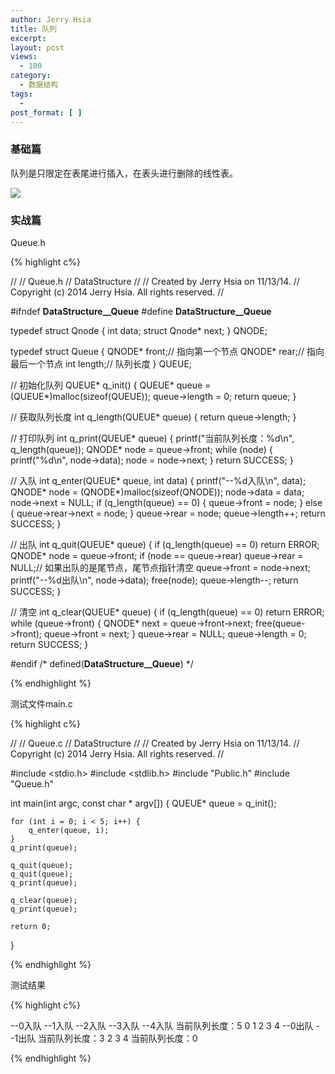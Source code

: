 ```yaml
---
author: Jerry Hsia
title: 队列
excerpt:
layout: post
views:
  - 100
category:
  - 数据结构
tags:
  - 
post_format: [ ]
---
```


### 基础篇

队列是只限定在表尾进行插入，在表头进行删除的线性表。

![]({{site.static.files}}queue.jpg)

### 实战篇

Queue.h

{% highlight  c%}

//
//  Queue.h
//  DataStructure
//
//  Created by Jerry Hsia on 11/13/14.
//  Copyright (c) 2014 Jerry Hsia. All rights reserved.
//

#ifndef __DataStructure__Queue__
#define __DataStructure__Queue__

typedef struct Qnode {
    int data;
    struct Qnode* next;
} QNODE;

typedef struct Queue {
    QNODE* front;// 指向第一个节点
    QNODE* rear;// 指向最后一个节点
    int length;// 队列长度
} QUEUE;

// 初始化队列
QUEUE* q_init() {
    QUEUE* queue = (QUEUE*)malloc(sizeof(QUEUE));
    queue->length = 0;
    return queue;
}

// 获取队列长度
int q_length(QUEUE* queue) {
    return queue->length;
}

// 打印队列
int q_print(QUEUE* queue) {
    printf("当前队列长度：%d\n", q_length(queue));
    QNODE* node = queue->front;
    while (node) {
        printf("%d\n", node->data);
        node = node->next;
    }
    return SUCCESS;
}

// 入队
int q_enter(QUEUE* queue, int data) {
    printf("--%d入队\n", data);
    QNODE* node = (QNODE*)malloc(sizeof(QNODE));
    node->data = data;
    node->next = NULL;
    if (q_length(queue) == 0) {
        queue->front = node;
    } else {
        queue->rear->next = node;
    }
    queue->rear = node;
    queue->length++;
    return SUCCESS;
}

// 出队
int q_quit(QUEUE* queue) {
    if (q_length(queue) == 0) return ERROR;
    QNODE* node = queue->front;
    if (node == queue->rear) queue->rear = NULL;// 如果出队的是尾节点，尾节点指针清空
    queue->front = node->next;
    printf("--%d出队\n", node->data);
    free(node);
    queue->length--;
    return SUCCESS;
}

// 清空
int q_clear(QUEUE* queue) {
    if (q_length(queue) == 0) return ERROR;
    while (queue->front) {
        QNODE* next = queue->front->next;
        free(queue->front);
        queue->front = next;
    }
    queue->rear = NULL;
    queue->length = 0;
    return SUCCESS;
}

#endif /* defined(__DataStructure__Queue__) */

{% endhighlight %}

测试文件main.c

{% highlight  c%}

//
//  Queue.c
//  DataStructure
//
//  Created by Jerry Hsia on 11/13/14.
//  Copyright (c) 2014 Jerry Hsia. All rights reserved.
//

#include <stdio.h>
#include <stdlib.h>
#include "Public.h"
#include "Queue.h"

int main(int argc, const char * argv[]) {
    QUEUE* queue = q_init();
    
    for (int i = 0; i < 5; i++) {
        q_enter(queue, i);
    }
    q_print(queue);
    
    q_quit(queue);
    q_quit(queue);
    q_print(queue);
    
    q_clear(queue);
    q_print(queue);
    
    return 0;
}

{% endhighlight %}

测试结果

{% highlight  c%}

--0入队
--1入队
--2入队
--3入队
--4入队
当前队列长度：5
0
1
2
3
4
--0出队
--1出队
当前队列长度：3
2
3
4
当前队列长度：0

{% endhighlight %}
